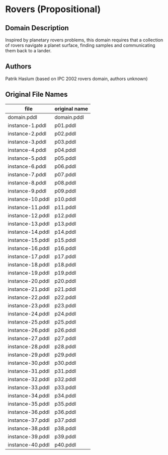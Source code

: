 # Rovers (Propositional)

## Domain Description

Inspired by planetary rovers problems, this domain requires that a collection of rovers navigate a planet surface, finding samples and communicating them back to a lander.

## Authors

Patrik Haslum (based on IPC 2002 rovers domain, authors unknown)

## Original File Names

| file             | original name |
|------------------|---------------|
| domain.pddl      | domain.pddl   |
| instance-1.pddl  | p01.pddl      |
| instance-2.pddl  | p02.pddl      |
| instance-3.pddl  | p03.pddl      |
| instance-4.pddl  | p04.pddl      |
| instance-5.pddl  | p05.pddl      |
| instance-6.pddl  | p06.pddl      |
| instance-7.pddl  | p07.pddl      |
| instance-8.pddl  | p08.pddl      |
| instance-9.pddl  | p09.pddl      |
| instance-10.pddl | p10.pddl      |
| instance-11.pddl | p11.pddl      |
| instance-12.pddl | p12.pddl      |
| instance-13.pddl | p13.pddl      |
| instance-14.pddl | p14.pddl      |
| instance-15.pddl | p15.pddl      |
| instance-16.pddl | p16.pddl      |
| instance-17.pddl | p17.pddl      |
| instance-18.pddl | p18.pddl      |
| instance-19.pddl | p19.pddl      |
| instance-20.pddl | p20.pddl      |
| instance-21.pddl | p21.pddl      |
| instance-22.pddl | p22.pddl      |
| instance-23.pddl | p23.pddl      |
| instance-24.pddl | p24.pddl      |
| instance-25.pddl | p25.pddl      |
| instance-26.pddl | p26.pddl      |
| instance-27.pddl | p27.pddl      |
| instance-28.pddl | p28.pddl      |
| instance-29.pddl | p29.pddl      |
| instance-30.pddl | p30.pddl      |
| instance-31.pddl | p31.pddl      |
| instance-32.pddl | p32.pddl      |
| instance-33.pddl | p33.pddl      |
| instance-34.pddl | p34.pddl      |
| instance-35.pddl | p35.pddl      |
| instance-36.pddl | p36.pddl      |
| instance-37.pddl | p37.pddl      |
| instance-38.pddl | p38.pddl      |
| instance-39.pddl | p39.pddl      |
| instance-40.pddl | p40.pddl      |

